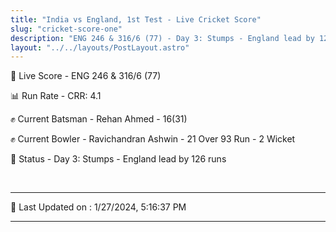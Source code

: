 ```yaml
---
title: "India vs England, 1st Test - Live Cricket Score"
slug: "cricket-score-one"
description: "ENG 246 & 316/6 (77) - Day 3: Stumps - England lead by 126 runs."
layout: "../../layouts/PostLayout.astro"
---
```


🔴 Live Score - ENG 246 & 316/6 (77)  

📊 Run Rate - CRR: 4.1  

✊ Current Batsman - Rehan Ahmed - 16(31)  

✊ Current Bowler - Ravichandran Ashwin - 21 Over 93 Run - 2 Wicket  

📑 Status - Day 3: Stumps - England lead by 126 runs

<br />

***

📝 Last Updated on : 1/27/2024, 5:16:37 PM

***

